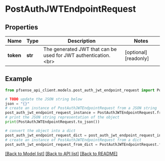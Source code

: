# PostAuthJWTEndpointRequest


## Properties

Name | Type | Description | Notes
------------ | ------------- | ------------- | -------------
**token** | **str** | The generated JWT that can be used for JWT authentication.&lt;br&gt; | [optional] [readonly] 

## Example

```python
from pfsense_api_client.models.post_auth_jwt_endpoint_request import PostAuthJWTEndpointRequest

# TODO update the JSON string below
json = "{}"
# create an instance of PostAuthJWTEndpointRequest from a JSON string
post_auth_jwt_endpoint_request_instance = PostAuthJWTEndpointRequest.from_json(json)
# print the JSON string representation of the object
print(PostAuthJWTEndpointRequest.to_json())

# convert the object into a dict
post_auth_jwt_endpoint_request_dict = post_auth_jwt_endpoint_request_instance.to_dict()
# create an instance of PostAuthJWTEndpointRequest from a dict
post_auth_jwt_endpoint_request_from_dict = PostAuthJWTEndpointRequest.from_dict(post_auth_jwt_endpoint_request_dict)
```
[[Back to Model list]](../README.md#documentation-for-models) [[Back to API list]](../README.md#documentation-for-api-endpoints) [[Back to README]](../README.md)


